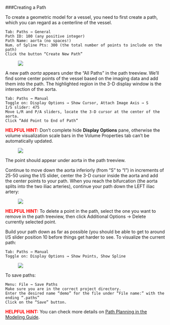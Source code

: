###Creating a Path

To create a geometric model for a vessel, you need to first create a path, which you can regard as a centerline of the vessel. 

	Tab: Paths → General
	Path ID: 100 (any positive integer)
	Path Name: aorta (no spaces!)
	Num. of Spline Pts: 300 (the total number of points to include on the path)
	Click the button “Create New Path”

<figure>
  <img class="svImg svImgXl" src="documentation/userguide/imgs/modeling/path1.jpg"> 
  <figcaption class="svCaption" ></figcaption>
</figure>

A new path *aorta* appears under the “All Paths” in the path treeview. We’ll find some center points of the vessel based on the imaging data and add them into the path. The highlighted region in the 3-D display window is the intersection of the aorta.

	Tab: Paths → Manual
	Toggle on: Display Options → Show Cursor, Attach Image Axis → S
	I/S slider: 475
	Move L/R and P/A sliders, locate the 3-D cursor at the center of the aorta.
	Click “Add Point to End of Path”

<font color="red">**HELPFUL HINT:** </font>  Don’t complete hide **Display Options** pane, otherwise the volume visualization scale bars in the Volume Properties tab can’t be automatically updated.  

<figure>
  <img class="svImg svImgXl"  src="documentation/userguide/imgs/modeling/path2.jpg"> 
  <figcaption class="svCaption" ></figcaption>
</figure>

The point should appear under aorta in the path treeview.

Continue to move down the aorta inferiorly (from “S” to “I”) in increments of 25-50 using the I/S slider, center the 3-D cursor inside the aorta and add the center points to your path. When you reach the bifurcation (the aorta splits into the two iliac arteries), continue your path down the LEFT iliac artery:

<figure>
  <img class="svImg svImgXl"  src="documentation/userguide/imgs/modeling/path3.jpg"> 
  <figcaption class="svCaption" ></figcaption>
</figure>

<font color="red">**HELPFUL HINT:** </font>  To delete a point in the path, select the one you want to remove in the path treeview, then click Additional Options → Delete currently selected point. 

Build your path down as far as possible (you should be able to get to around I/S slider position 10 before things get harder to see. To visualize the current path:

	Tab: Paths → Manual
	Toggle on: Display Options → Show Points, Show Spline

<figure>
  <img class="svImg svImgXl"  src="documentation/userguide/imgs/modeling/path4.jpg"> 
  <figcaption class="svCaption" ></figcaption>
</figure>

To save paths:

	Menu: File → Save Paths
	Make sure you are in the correct project directory.
	Enter the desired name “demo” for the file under “File name:” with the ending “.paths”
	Click on the “Save” button.  

<font color="red">**HELPFUL HINT:** </font>   You can check more details on [Path Planning in the Modeling Guide](docsModelGuide.html#modelingPathPlanning).  
